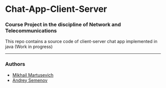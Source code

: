 # Chat-App-Client-Server #

### Course Project in the discipline of Network and Telecommunications ###

This repo contains a source code of client-server chat app implemented in java (Work in progress)

---
### Authors ###
* [Mikhail Martusevich](https://github.com/psxzz) 
* [Andrey Semenov](https://github.com/Lawranio)
